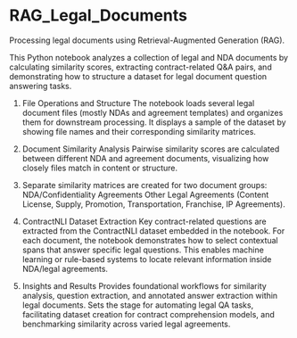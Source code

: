 # RAG_Legal_Documents
Processing legal documents using Retrieval-Augmented Generation (RAG).

This Python notebook analyzes a collection of legal and NDA documents by calculating similarity scores, extracting contract-related Q&A pairs, and demonstrating how to structure a dataset for legal document question answering tasks.

1. File Operations and Structure
   The notebook loads several legal document files (mostly NDAs and agreement templates) and organizes them for downstream processing.
   It displays a sample of the dataset by showing file names and their corresponding similarity matrices.

2. Document Similarity Analysis
   Pairwise similarity scores are calculated between different NDA and agreement documents, visualizing how closely files match in content or structure.

3. Separate similarity matrices are created for two document groups:
   NDA/Confidentiality Agreements
   Other Legal Agreements (Content License, Supply, Promotion, Transportation, Franchise, IP Agreements).

4. ContractNLI Dataset Extraction
   Key contract-related questions are extracted from the ContractNLI dataset embedded in the notebook.
   For each document, the notebook demonstrates how to select contextual spans that answer specific legal questions.
   This enables machine learning or rule-based systems to locate relevant information inside NDA/legal agreements.

5. Insights and Results
   Provides foundational workflows for similarity analysis, question extraction, and annotated answer extraction within legal documents.
   Sets the stage for automating legal QA tasks, facilitating dataset creation for contract comprehension models, and benchmarking similarity across varied legal agreements.
